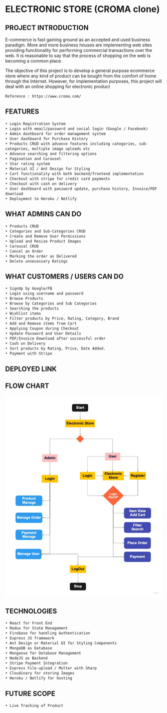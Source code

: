 # ELECTRONIC STORE (CROMA clone)

## PROJECT INTRODUCTION

E-commerce is fast gaining ground as an accepted and used business paradigm. More and more business houses are implementing web sites providing functionality for performing commercial transactions over the web. It is reasonable to say that the process of shopping on the web is becoming a common place.

The objective of this project is to develop a general purpose ecommerce store where any kind of product can be bought from the comfort of home through the Internet. However, for implementation purposes, this project will deal with an online shopping for electronic product

    Reference : https://www.croma.com/

## FEATURES

    • Login Registration System
    • Login with email/password and social login (Google / Facebook)
    • Admin dashboard for order management system
    • User dashboard for Purchase History
    • Products CRUD with advance features including categories, sub-categories, multiple image uploads etc
    • Advance searching and filtering options
    • Pagination and Carousel
    • Star rating system
    • Material UI / Ant Design for Styling
    • Cart functionality with both backend/frontend implementation
    • Checkout with stripe for credit card payments
    • Checkout with cash on delivery
    • User dashboard with password update, purchase history, Invoice/PDF download
    • Deployment to Heroku / Netlify

## WHAT ADMINS CAN DO

    • Products CRUD
    • Categories and Sub-Categories CRUD
    • Create and Remove User Permissions
    • Upload and Resize Product Images
    • Carousal CRUD
    • Cancel an Order
    • Marking the order as Delivered
    • Delete unnecessary Ratings

## WHAT CUSTOMERS / USERS CAN DO

    • SignUp by Google/FB
    • Login using username and password
    • Browse Products
    • Browse by Categories and Sub Categories
    • Searching the products
    • Wishlist items
    • Filter products by Price, Rating, Category, Brand
    • Add and Remove items from Cart
    • Applying Coupon during Checkout
    • Update Password and User Details
    • PDF/Invoice Download after successful order
    • Cash on Delivery
    • Sort products by Rating, Price, Date Added.
    • Payment with Stripe

## DEPLOYED LINK

## FLOW CHART

![Flow Chart](https://github.com/attainu/capstone-project-mintu-krishnan-au13/blob/dev/documents/Flowchart.jpg)

## TECHNOLOGIES

    • React for Front End
    • Redux for State Management
    • Firebase for handling Authentication
    • Express JS framework
    • Ant Design or Material UI for Styling Components
    • MongoDB as Database
    • Mongoose for Database Management
    • NodeJS as Backend
    • Stripe Payment Integration
    • Express File-upload / Multer with Sharp
    • Cloudinary for storing Images
    • Heroku / Netlify for hosting

## FUTURE SCOPE

    • Live Tracking of Product
